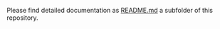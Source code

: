 Please find detailed documentation as [README.md](./software/mass-airflow-sensor/documentation/README.md) a subfolder of this repository.
